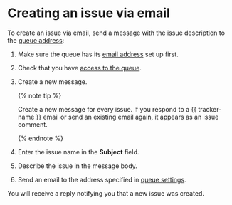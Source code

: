 # Creating an issue via email

To create an issue via email, send a message with the issue description to the [queue address](../manager/queue-mail.md):


1. Make sure the queue has its [email address](../manager/queue-mail.md#section_gwv_hqb_hgb) set up first.

1. Check that you have [access to the queue](../manager/queue-access.md).

1. Create a new message.

    {% note tip %}

    Create a new message for every issue. If you respond to a {{ tracker-name }} email or send an existing email again, it appears as an issue comment.

    {% endnote %}

1. Enter the issue name in the **Subject** field.

1. Describe the issue in the message body.

1. Send an email to the address specified in [queue settings](../manager/queue-mail.md#section_gwv_hqb_hgb).

You will receive a reply notifying you that a new issue was created.


